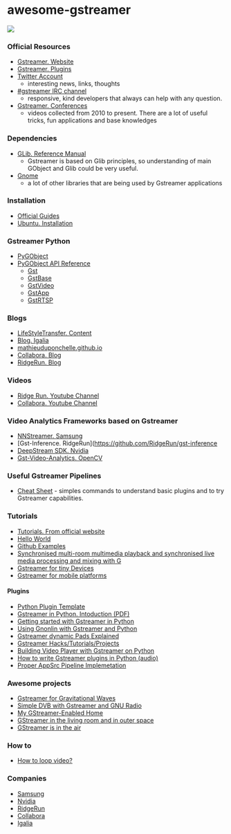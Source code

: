 # awesome-gstreamer

![](https://upload.wikimedia.org/wikipedia/commons/thumb/d/db/Gstreamer-logo.svg/1200px-Gstreamer-logo.svg.png)

### Official Resources
- [Gstreamer. Website](https://gstreamer.freedesktop.org/)
- [Gstreamer. Plugins](https://gstreamer.freedesktop.org/documentation/plugins_doc.html?gi-language=c)
- [Twitter Account](https://twitter.com/gstreamer)
    - interesting news, links, thoughts 
- [#gstreamer IRC channel](https://freenode.net/)
    - responsive, kind developers that always can help with any question.
- [Gstreamer. Conferences](https://gstconf.ubicast.tv/)
    - videos collected from 2010 to present. There are a lot of useful tricks, fun applications and base knowledges

### Dependencies
- [GLib. Reference Manual](https://developer.gnome.org/glib/stable/) 
    - Gstreamer is based on Glib principles, so understanding of main GObject and Glib could be very useful.
- [Gnome](https://developer.gnome.org/) 
    - a lot of other libraries that are being used by Gstreamer applications

### Installation
- [Official Guides](https://gstreamer.freedesktop.org/documentation/installing/index.html?gi-language=c)
- [Ubuntu. Installation](http://lifestyletransfer.com/how-to-install-gstreamer-on-ubuntu/)

### Gstreamer Python
- [PyGObject](https://pygobject.readthedocs.io/en/latest/)
- [PyGObject API Reference](https://lazka.github.io/pgi-docs/)
    - [Gst](https://lazka.github.io/pgi-docs/#Gst-1.0)
    - [GstBase](https://lazka.github.io/pgi-docs/#GstBase-1.0)
    - [GstVideo](https://lazka.github.io/pgi-docs/#GstVideo-1.0)
    - [GstApp](https://lazka.github.io/pgi-docs/#GstApp-1.0)
    - [GstRTSP](https://lazka.github.io/pgi-docs/#GstRtsp-1.0)

### Blogs
- [LifeStyleTransfer. Content](http://lifestyletransfer.com/content/)
- [Blog. Igalia](https://blogs.igalia.com/vjaquez/)
- [mathieuduponchelle.github.io](https://mathieuduponchelle.github.io/index.html?gi-language=undefined)
- [Collabora. Blog](https://www.collabora.com/about-us/open-source/open-source-projects/gstreamer.html)
- [RidgeRun. Blog](https://www.ridgerun.com/blog)

### Videos
- [Ridge Run. Youtube Channel](https://www.youtube.com/channel/UCrOCAheHWwCKn5zfO_qShYQ/videos)
- [Collabora. Youtube Channel](https://www.youtube.com/channel/UCPh7R2PWtJHmTfSGWuLkGTg/videos)

### Video Analytics Frameworks based on Gstreamer
- [NNStreamer. Samsung](https://github.com/nnsuite/nnstreamer)
- [Gst-Inference. RidgeRun](https://github.com/RidgeRun/gst-inference
- [DeepStream SDK. Nvidia](https://developer.nvidia.com/deepstream-sdk)
- [Gst-Video-Analytics. OpenCV](https://github.com/opencv/gst-video-analytics)

### Useful Gstreamer Pipelines
- [Cheat Sheet](https://github.com/jackersson/awesome-gstreamer/blob/master/cheat_sheet/commands.md) - simples commands to understand basic plugins and to try Gstreamer capabilities.

### Tutorials
- [Tutorials. From official website](https://gstreamer.freedesktop.org/documentation/tutorials/index.html)
- [Hello World](https://gstreamer.freedesktop.org/documentation/tutorials/basic/hello-world.html)
- [Github Examples](https://github.com/GStreamer/gst-docs/tree/master/examples/tutorials)
- [Synchronised multi-room multimedia playback and synchronised live media processing and mixing with G](https://www.youtube.com/watch?v=C7sH4TSc054)
- [Gstreamer for tiny Devices](https://www.youtube.com/watch?v=RE3ylldz-Fs)
- [Gstreamer for mobile platforms](https://gstconf.ubicast.tv/videos/gstreamer-for-mobile-platforms-android-and-ios_/)

#### Plugins
- [Python Plugin Template](https://github.com/qtec/build-qt5022-core/wiki/GStreamer-Advanced#python-element-template)
- [Gstreamer in Python. Intoduction (PDF)](https://brettviren.github.io/pygst-tutorial-org/pygst-tutorial.pdf)
- [Getting started with Gstreamer in Python](https://www.jonobacon.com/2006/08/28/getting-started-with-gstreamer-with-python/)
- [Using Gnonlin with Gstreamer and Python](https://www.jonobacon.com/2006/12/27/using-gnonlin-with-gstreamer-and-python/)
- [Gstreamer dynamic Pads Explained](https://www.jonobacon.com/2006/12/27/using-gnonlin-with-gstreamer-and-python/)
- [Gstreamer Hacks/Tutorials/Projects](http://lifestyletransfer.com/)
- [Building Video Player with Gstreamer on Python](https://medium.com/@Gnaphron/gst-r-eamer-in-a-cockleshell-46236d02a74e)
- [How to write Gstreamer plugins in Python (audio)](https://mathieuduponchelle.github.io/2018-02-01-Python-Elements.html?gi-language=undefined)
- [Proper AppSrc Pipeline Implemetation](https://programtalk.com/vs2/python/543/kaldi-gstreamer-server/kaldigstserver/decoder.py/)

### Awesome projects
- [Gstreamer for Gravitational Waves](https://wiki.ligo.org/DASWG/GstLAL)
- [Simple DVB with Gstreamer and GNU Radio](http://wiki.oz9aec.net/index.php/Simple_DVB_with_Gstreamer_and_GNU_Radio)
- [My GStreamer-Enabled Home](https://gstconf.ubicast.tv/videos/my-gstreamer-enabled-home/#slide)
- [GStreamer in the living room and in outer space](https://www.youtube.com/watch?v=DRBzCASAm3g)
- [GStreamer is in the air](https://gstconf.ubicast.tv/videos/gstreamer-is-in-the-air/#slide)

### How to
- [How to loop video?](https://gist.github.com/jackersson/7c476f6293cb74ff0d97101304a005c0)

### Companies
- [Samsung]()
- [Nvidia](https://developer.nvidia.com/deepstream-sdk)
- [RidgeRun](https://www.ridgerun.com/)
- [Collabora](https://www.collabora.com/)
- [Igalia](https://www.igalia.com/)
